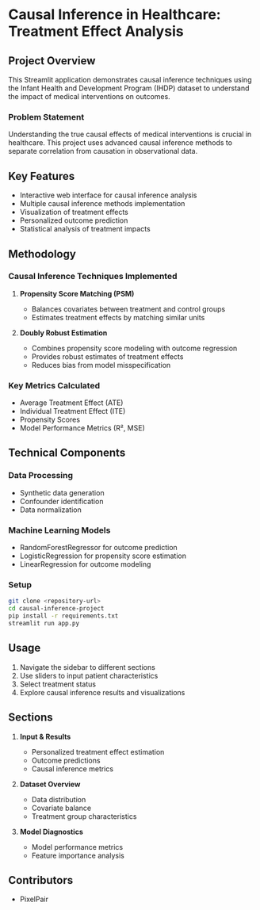 # Causal Inference in Healthcare: Treatment Effect Analysis

## Project Overview

This Streamlit application demonstrates causal inference techniques using the Infant Health and Development Program (IHDP) dataset to understand the impact of medical interventions on outcomes.

### Problem Statement

Understanding the true causal effects of medical interventions is crucial in healthcare. This project uses advanced causal inference methods to separate correlation from causation in observational data.

## Key Features

- Interactive web interface for causal inference analysis
- Multiple causal inference methods implementation
- Visualization of treatment effects
- Personalized outcome prediction
- Statistical analysis of treatment impacts

## Methodology

### Causal Inference Techniques Implemented

1. **Propensity Score Matching (PSM)**
   - Balances covariates between treatment and control groups
   - Estimates treatment effects by matching similar units

2. **Doubly Robust Estimation**
   - Combines propensity score modeling with outcome regression
   - Provides robust estimates of treatment effects
   - Reduces bias from model misspecification

### Key Metrics Calculated

- Average Treatment Effect (ATE)
- Individual Treatment Effect (ITE)
- Propensity Scores
- Model Performance Metrics (R², MSE)

## Technical Components

### Data Processing
- Synthetic data generation
- Confounder identification
- Data normalization

### Machine Learning Models
- RandomForestRegressor for outcome prediction
- LogisticRegression for propensity score estimation
- LinearRegression for outcome modeling

### Setup
```bash
git clone <repository-url>
cd causal-inference-project
pip install -r requirements.txt
streamlit run app.py
```

## Usage

1. Navigate the sidebar to different sections
2. Use sliders to input patient characteristics
3. Select treatment status
4. Explore causal inference results and visualizations

## Sections

1. **Input & Results**
   - Personalized treatment effect estimation
   - Outcome predictions
   - Causal inference metrics

2. **Dataset Overview**
   - Data distribution
   - Covariate balance
   - Treatment group characteristics

3. **Model Diagnostics**
   - Model performance metrics
   - Feature importance analysis


## Contributors
- PixelPair
